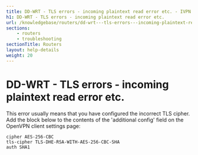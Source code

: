 ```yaml
---
title: DD-WRT - TLS errors - incoming plaintext read error etc. - IVPN Help
h1: DD-WRT - TLS errors - incoming plaintext read error etc.
url: /knowledgebase/routers/dd-wrt---tls-errors---incoming-plaintext-read-error-etc/
sections:
    - routers
    - troubleshooting
sectionTitle: Routers
layout: help-details
weight: 20
---
```

# DD-WRT - TLS errors - incoming plaintext read error etc.

This error usually means that you have configured the incorrect TLS cipher. Add the block below to the contents of the 'additional config' field on the OpenVPN client settings page:

```
cipher AES-256-CBC
tls-cipher TLS-DHE-RSA-WITH-AES-256-CBC-SHA
auth SHA1
```
